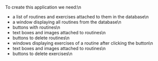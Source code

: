 To create this application we need:\n
- a list of routines and exercises attached to them in the database\n
- a window displaying all routines from the database\n
- buttons with routines\n
- text boxes and images attached to routines\n
- buttons to delete routines\n
- windows displaying exercises of a routine after clicking the button\n
- text boxes and images attached to routines\n
- buttons to delete exercises\n
